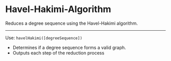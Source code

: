 # Havel-Hakimi-Algorithm
Reduces a degree sequence using the Havel-Hakimi algorithm.
______________________________________________________________
Use:
`havelHakimi([degreeSequence])`

- Determines if a degree sequence forms a valid graph.
- Outputs each step of the reduction process
